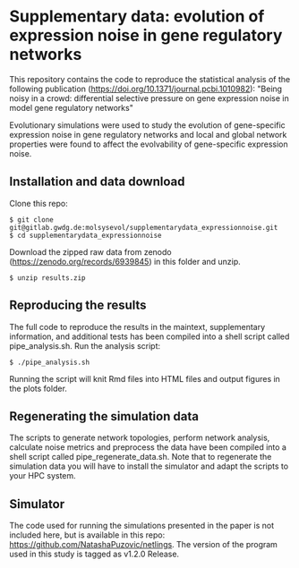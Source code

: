 # Supplementary data: evolution of expression noise in gene regulatory networks
This repository contains the code to reproduce the statistical analysis of the following publication (https://doi.org/10.1371/journal.pcbi.1010982):
"Being noisy in a crowd: differential selective pressure on gene expression noise in model gene regulatory networks"

Evolutionary simulations were used to study the evolution of gene-specific expression noise in gene regulatory networks and local and global network properties were found to affect the evolvability of gene-specific expression noise.

## Installation and data download
Clone this repo:

```
$ git clone git@gitlab.gwdg.de:molsysevol/supplementarydata_expressionnoise.git
$ cd supplementarydata_expressionnoise
```

Download the zipped raw data from zenodo (https://zenodo.org/records/6939845) in this folder and unzip.

```
$ unzip results.zip
```

## Reproducing the results
The full code to reproduce the results in the maintext, supplementary information, and additional tests has been compiled into a shell script called pipe_analysis.sh.
Run the analysis script:
```
$ ./pipe_analysis.sh
```
Running the script will knit Rmd files into HTML files and output figures in the plots folder.

## Regenerating the simulation data
The scripts to generate network topologies, perform network analysis, calculate noise metrics and preprocess the data have been compiled into a shell script called pipe_regenerate_data.sh.
Note that to regenerate the simulation data you will have to install the simulator and adapt the scripts to your HPC system.

## Simulator
The code used for running the simulations presented in the paper is not included here, but is available in this repo: https://github.com/NatashaPuzovic/netlings. The version of the program used in this study is tagged as v1.2.0 Release.
